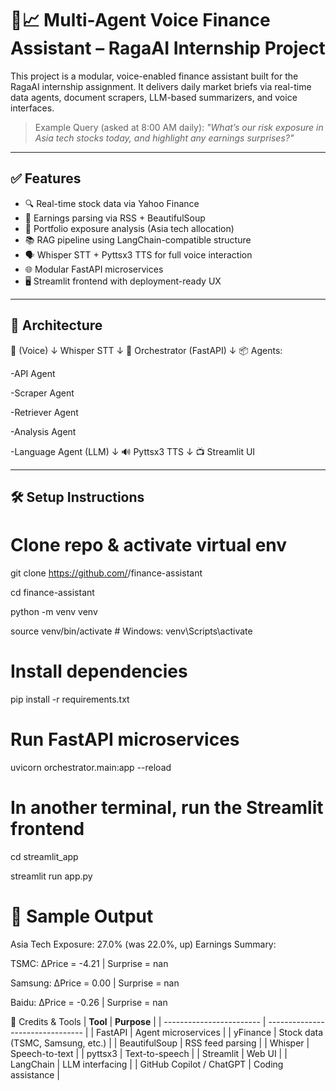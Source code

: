 # 🧠📈 Multi-Agent Voice Finance Assistant – RagaAI Internship Project

This project is a modular, voice-enabled finance assistant built for the RagaAI internship assignment. It delivers daily market briefs via real-time data agents, document scrapers, LLM-based summarizers, and voice interfaces.

> Example Query (asked at 8:00 AM daily):
> _"What’s our risk exposure in Asia tech stocks today, and highlight any earnings surprises?"_

---

## ✅ Features

- 🔍 Real-time stock data via Yahoo Finance
- 📰 Earnings parsing via RSS + BeautifulSoup
- 🧠 Portfolio exposure analysis (Asia tech allocation)
- 📚 RAG pipeline using LangChain-compatible structure
- 🗣️ Whisper STT + Pyttsx3 TTS for full voice interaction
- 🌐 Modular FastAPI microservices
- 🖥️ Streamlit frontend with deployment-ready UX

---

## 🧩 Architecture

🎤 (Voice)
↓ Whisper STT
↓
🧠 Orchestrator (FastAPI)
↓
📦 Agents:

-API Agent

-Scraper Agent

-Retriever Agent

-Analysis Agent

-Language Agent (LLM)
↓
🔊 Pyttsx3 TTS
↓
📺 Streamlit UI

---

## 🛠️ Setup Instructions

# Clone repo & activate virtual env
git clone https://github.com/<your-username>/finance-assistant

cd finance-assistant

python -m venv venv

source venv/bin/activate  # Windows: venv\Scripts\activate

# Install dependencies
pip install -r requirements.txt

# Run FastAPI microservices
uvicorn orchestrator.main:app --reload

# In another terminal, run the Streamlit frontend
cd streamlit_app 

streamlit run app.py


# 🧪 Sample Output

Asia Tech Exposure: 27.0% (was 22.0%, up)
Earnings Summary:

TSMC: ΔPrice = -4.21 | Surprise = nan

Samsung: ΔPrice = 0.00 | Surprise = nan

Baidu: ΔPrice = -0.26 | Surprise = nan


📌 Credits & Tools
| **Tool**                 | **Purpose**                      |
| ------------------------ | -------------------------------- |
| FastAPI                  | Agent microservices              |
| yFinance                 | Stock data (TSMC, Samsung, etc.) |
| BeautifulSoup            | RSS feed parsing                 |
| Whisper                  | Speech-to-text                   |
| pyttsx3                  | Text-to-speech                   |
| Streamlit                | Web UI                           |
| LangChain                | LLM interfacing                  |
| GitHub Copilot / ChatGPT | Coding assistance                |
